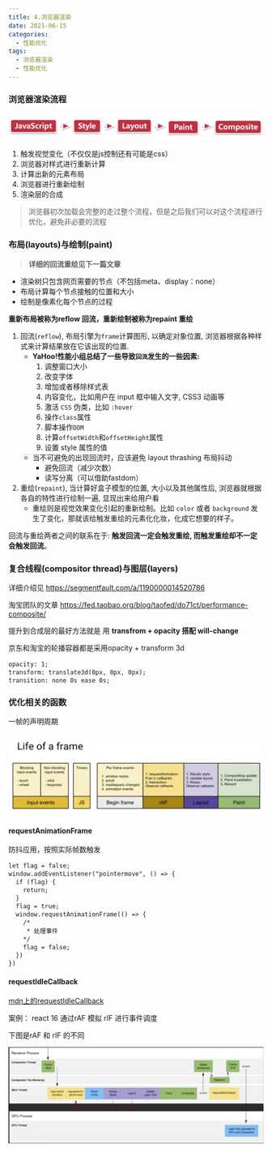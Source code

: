 ```yaml
---
title: 4.浏览器渲染
date: 2021-06-15
categories: 
  - 性能优化
tags: 
  - 浏览器渲染
  - 性能优化
---
```


### 浏览器渲染流程

![image-20210122101059973](assets/render/image-20210122101059973.png)

1. 触发视觉变化（不仅仅是js控制还有可能是css）
2. 浏览器对样式进行重新计算
3. 计算出新的元素布局
4. 浏览器进行重新绘制
5. 渲染层的合成

> 浏览器初次加载会完整的走过整个流程，但是之后我们可以对这个流程进行优化，避免非必要的流程

### 布局(layouts)与绘制(paint)

> **详细的回流重绘见下一篇文章**

- 渲染树只包含网页需要的节点（不包括meta、display：none）
- 布局计算每个节点接触的位置和大小
- 绘制是像素化每个节点的过程

**重新布局被称为reflow 回流，重新绘制被称为repaint 重绘**

1. 回流(`reflow`), 布局引擎为`frame`计算图形, 以确定对象位置, 浏览器根据各种样式来计算结果放在它该出现的位置.
   - **YaHoo!性能小组总结了一些导致`回流`发生的一些因素:**
     1. 调整窗口大小
     2. 改变字体
     3. 增加或者移除样式表
     4. 内容变化，比如用户在 input 框中输入文字, CSS3 动画等
     5. 激活 `CSS` 伪类，比如 `:hover`
     6. 操作`class`属性
     7. 脚本操作`DOM`
     8. 计算`offsetWidth`和`offsetHeight`属性
     9. 设置 style 属性的值
   - 当不可避免的出现回流时，应该避免 layout thrashing 布局抖动
     - 避免回流（减少次数）
     - 读写分离（可以借助fastdom）
2. 重绘(`repaint`), 当计算好盒子模型的位置, 大小以及其他属性后, 浏览器就根据各自的特性进行绘制一遍, 显现出来给用户看
   - 重绘则是视觉效果变化引起的重新绘制。比如 `color` 或者 `background` 发生了变化，那就该给触发重绘的元素化化妆，化成它想要的样子。

回流与重绘两者之间的联系在于: **触发回流一定会触发重绘, 而触发重绘却不一定会触发回流**。

### 复合线程(compositor thread)与图层(layers)

详细介绍见 <https://segmentfault.com/a/1190000014520786>

淘宝团队的文章 <https://fed.taobao.org/blog/taofed/do71ct/performance-composite/>

提升到合成层的最好方法就是 用 **transfrom + opacity 搭配 will-change**

京东和淘宝的轮播容器都是采用opacity + transform 3d

```
opacity: 1;
transform: translate3d(0px, 0px, 0px);
transition: none 0s ease 0s;
```

### 优化相关的函数

一帧的声明周期

![image-20210122121308752](assets/render/image-20210122121308752.png)

#### requestAnimationFrame

防抖应用，按照实际帧数触发

```
let flag = false;
window.addEventListener("pointermove", () => {
  if (flag) {
    return;
  }
  flag = true;
  window.requestAnimationFrame(() => {
    /* 
     * 处理事件
    */
    flag = false;
  })
})
```

#### requestIdleCallback

[mdn上的requestIdleCallback](https://developer.mozilla.org/zh-CN/docs/Web/API/Window/requestIdleCallback#Browser_compatibility)

案例： react 16 通过rAF 模拟 rIF 进行事件调度  

下图是rAF 和 rIF 的不同

![image-20210122142533699](assets/render/image-20210122142533699.png)

